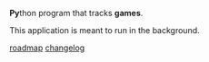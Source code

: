 **Py**thon program that tracks **games**.

This application is meant to run in the background.

[roadmap](roadmap.md)
[changelog](changelog.md)

